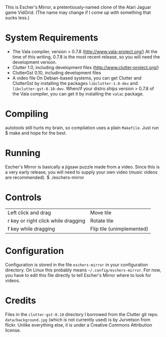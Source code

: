This is Escher's Mirror, a pretentiously-named clone of the Atari Jaguar game
VidGrid.  (The name may change if I come up with something that sucks less.)

System Requirements
===================
 * The Vala compiler, version > 0.7.8 (<http://www.vala-project.org/>)
   At the time of this writing, 0.7.8 is the most recent release, so you will
   need the development version.
 * Clutter 1.0, including development files (<http://www.clutter-project.org/>)
 * ClutterGst 0.10, including development files
 * A video file
On Debian-based systems, you can get Clutter and ClutterGst by installing the
packages `libclutter-1.0-dev` and `libclutter-gst-0.10-dev`.  When/if your
distro ships version > 0.7.8 of the Vala compiler, you can get it by installing
the `valac` package.

Compiling
=========
autotools still hurts my brain, so compilation uses a plain `Makefile`.  Just
run
    $ make
and hope for the best.

Running
=======
Escher's Mirror is basically a jigsaw puzzle made from a video.  Since this is a
very early release, you will need to supply your own video (music videos are
recommended).
    $ ./eschers-mirror

Controls
========

<table>
<tr><td>Left click and drag                  </td><td>Move tile      </td></tr>
<tr><td>r key or right click while dragging  </td><td>Rotate tile    </td></tr>
<tr><td>f key while dragging                 </td><td>Flip tile
                                                      (unimplemented)</td></tr>
</table>

Configuration
=============
Configuration is stored in the file `eschers-mirror` in your configuration 
directory.  On Linux this probably means `~/.config/eschers-mirror`.
For now, you have to edit this file directly to tell Escher's Mirror where to
look for videos.

Credits
=======
Files in the `clutter-gst-0.10` directory I borrowed from the Clutter git repo.
`data/background.jpg` (which is not currently used) is by Jurvetson from
flickr. Unlike everything else, it is under a Creative Commons Attribution
license.
